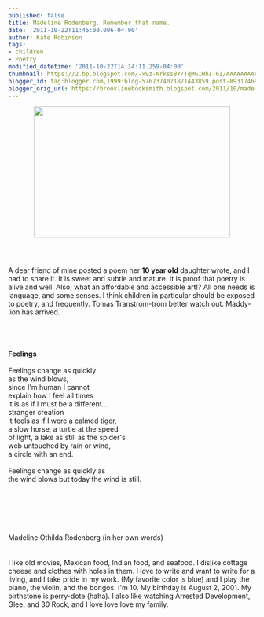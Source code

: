 ```yaml
---
published: false
title: Madeline Rodenberg. Remember that name.
date: '2011-10-22T11:45:00.006-04:00'
author: Kate Robinson
tags:
- children
- Poetry
modified_datetime: '2011-10-22T14:14:11.259-04:00'
thumbnail: https://2.bp.blogspot.com/-x9z-Nrkss8Y/TqMG1HbI-6I/AAAAAAAAAUc/0oh7lwkttNg/s72-c/deer-10.jpg
blogger_id: tag:blogger.com,1999:blog-5767374071871443859.post-8931746938789808252
blogger_orig_url: https://brooklinebooksmith.blogspot.com/2011/10/madeline-rodenberg-remember-that-name.html
---
```


<a href="https://2.bp.blogspot.com/-x9z-Nrkss8Y/TqMG1HbI-6I/AAAAAAAAAUc/0oh7lwkttNg/s1600/deer-10.jpg"><img style="TEXT-ALIGN: center; MARGIN: 0px auto 10px; WIDTH: 400px; DISPLAY: block; HEIGHT: 267px; CURSOR: hand" id="BLOGGER_PHOTO_ID_5666380265757932450" border="0" alt="" src="https://2.bp.blogspot.com/-x9z-Nrkss8Y/TqMG1HbI-6I/AAAAAAAAAUc/0oh7lwkttNg/s400/deer-10.jpg" /></a><br /><br /><div>A dear friend of mine posted a poem her <strong>10 year old</strong> daughter wrote, and I had to share it. It is sweet and subtle and mature. It is proof that poetry is alive and well. Also; what an affordable and <span id="SPELLING_ERROR_0" class="blsp-spelling-corrected">accessible</span> art!? All one needs is language, and some senses. I think children in particular should be exposed to poetry, and frequently. Tomas <span id="SPELLING_ERROR_1" class="blsp-spelling-error">Transtrom</span>-<span id="SPELLING_ERROR_2" class="blsp-spelling-error">trom</span> better watch out. Maddy-lion has arrived.</div><br /><br /><br /><br /><div><strong>Feelings<br /><br /></strong>Feelings change as quickly<br />as the wind blows,<br />since I'm human I cannot<br />explain how I feel all times<br />it is as if I must be a different...<br />stranger creation<br />it feels as if I were a calmed tiger,<br />a slow horse, a turtle at the speed<br />of light, a lake as still as the spider's<br />web untouched by rain or wind,<br />a circle with an end.<br /><br />Feelings change as quickly as<br />the wind blows but today the wind is still.</div><br /><br /><br /><div></div><br /><br /><br /><div>Madeline <span id="SPELLING_ERROR_3" class="blsp-spelling-error">Othilda</span> <span id="SPELLING_ERROR_4" class="blsp-spelling-error">Rodenberg</span> (in her own words)<br /><br /></div><br /><div>I like old movies, Mexican food, Indian food, and seafood. I dislike cottage cheese and clothes with holes in them. I love to write and want to write for a living, and I take pride in my work. (My favorite color is blue) and I play the piano, the violin, and the bongos. I'm 10. My birthday is August 2, 2001. My birthstone is perry-dote (<span id="SPELLING_ERROR_5" class="blsp-spelling-error">haha</span>). I also like watching Arrested Development, Glee, and 30 Rock, and I love love love my family.</div>